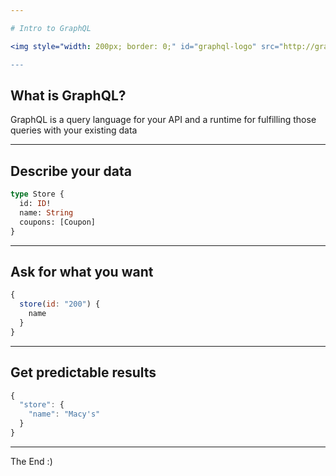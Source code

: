 ```yaml
---

# Intro to GraphQL

<img style="width: 200px; border: 0;" id="graphql-logo" src="http://graphql.org/img/logo.svg"/>

---
```


## What is GraphQL?

GraphQL is a query language for your API and a runtime for fulfilling those queries with your existing data

---

## Describe your data

```graphql
type Store {
  id: ID!
  name: String
  coupons: [Coupon]
}
```

---

## Ask for what you want

```javascript
{
  store(id: "200") {
    name
  }
}
```

---

## Get predictable results

```javascript
{
  "store": {
    "name": "Macy's"
  }
}
```

---

The End :)
